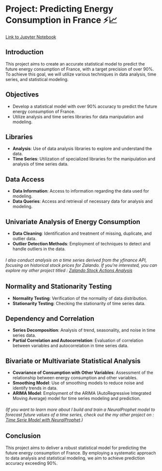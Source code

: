 # Project: Predicting Energy Consumption in France ⚡️📈

[Link to Jupyter Notebook](https://github.com/CatelloTheDataProjectManager/Predicting-Energy-Consumption/blob/main/Projet_serie_temporelle_%20consommation_energetique.ipynb)

## Introduction

This project aims to create an accurate statistical model to predict the future energy consumption of France, with a target precision of over 90%. To achieve this goal, we will utilize various techniques in data analysis, time series, and statistical modeling.

## Objectives

- Develop a statistical model with over 90% accuracy to predict the future energy consumption of France.
- Utilize analysis and time series libraries for data manipulation and modeling.

## Libraries

- **Analysis**: Use of data analysis libraries to explore and understand the data.
- **Time Series**: Utilization of specialized libraries for the manipulation and analysis of time series data.

## Data Access

- **Data Information**: Access to information regarding the data used for modeling.
- **Data Queries**: Access and retrieval of necessary data for analysis and modeling.

## Univariate Analysis of Energy Consumption

- **Data Cleaning**: Identification and treatment of missing, duplicate, and outlier data.
- **Outlier Detection Methods**: Employment of techniques to detect and handle outliers in the data.

###### I also conduct analysis on a time series derived from the yfinance API, focusing on historical stock prices for Zalando. If you're interested, you can explore my other project titled  : [Zalando Stock Actions Analysis](https://github.com/CatelloTheDataProjectManager/Time-Series/blob/main/Zalando%20Stock%20Actions%20Analysis.ipynb)

## Normality and Stationarity Testing

- **Normality Testing**: Verification of the normality of data distribution.
- **Stationarity Testing**: Checking the stationarity of time series data.

## Dependency and Correlation

- **Series Decomposition**: Analysis of trend, seasonality, and noise in time series data.
- **Partial Correlation and Autocorrelation**: Evaluation of correlation between variables and autocorrelation in time series data.

## Bivariate or Multivariate Statistical Analysis

- **Covariance of Consumption with Other Variables**: Assessment of the relationship between energy consumption and other variables.
- **Smoothing Model**: Use of smoothing models to reduce noise and identify trends in data.
- **ARIMA Model**: Employment of the ARIMA (AutoRegressive Integrated Moving Average) model for time series modeling and prediction.

###### (If you want to learn more about I build and train a NeuralProphet model to forecast future values of a time series, check out the my other project on : [Time Serie Model with NeuralProphet](https://github.com/CatelloTheDataProjectManager/Time-Series/blob/main/Time%20Serie%20Model%20with%20NeuralProphet%20.ipynb).)

## Conclusion

This project aims to deliver a robust statistical model for predicting the future energy consumption of France. By employing a systematic approach to data analysis and statistical modeling, we aim to achieve prediction accuracy exceeding 90%.
